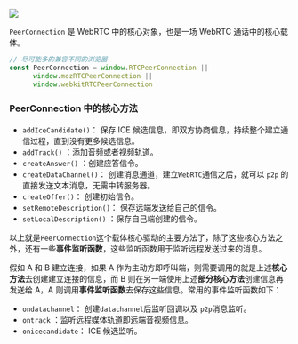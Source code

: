 ![](http://cdn.liwuhou.cn/blog/202302052216977.png)

`PeerConnection` 是 WebRTC 中的核心对象，也是一场 WebRTC 通话中的核心载体。

```js
// 尽可能多的兼容不同的浏览器
const PeerConnection = window.RTCPeerConnection ||
      window.mozRTCPeerConnection ||
      window.webkitRTCPeerConnection

```

### PeerConnection 中的核心方法

-   `addIceCandidate()`： 保存 ICE 候选信息，即双方协商信息，持续整个建立通信过程，直到没有更多候选信息。
-   `addTrack()` ：添加音频或者视频轨道。
-   `createAnswer()` ：创建应答信令。
-   `createDataChannel()`： 创建消息通道，建立`WebRTC`通信之后，就可以 `p2p` 的直接发送文本消息，无需中转服务器。
-   `createOffer()`： 创建初始信令。
-   `setRemoteDescription()`： 保存远端发送给自己的信令。
-   `setLocalDescription()` ：保存自己端创建的信令。

以上就是`PeerConnection`这个载体核心驱动的主要方法了，除了这些核心方法之外，还有一些**事件监听函数**，这些监听函数用于监听远程发送过来的消息。

假如 A 和 B 建立连接，如果 A 作为主动方即呼叫端，则需要调用的就是上述**核心方法**去创建建立连接的信息，而 B 则在另一端使用上述**部分核心方法**创建信息再发送给 A，A 则调用**事件监听函数**去保存这些信息。常用的事件监听函数如下：

-   `ondatachannel`： 创建`datachannel`后监听回调以及 `p2p`消息监听。
-   `ontrack` ：监听远程媒体轨道即远端音视频信息。
-   `onicecandidate`： ICE 候选监听。

